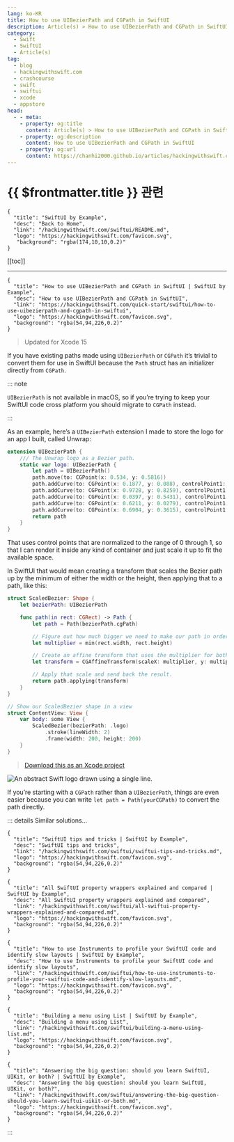 ```yaml
---
lang: ko-KR
title: How to use UIBezierPath and CGPath in SwiftUI
description: Article(s) > How to use UIBezierPath and CGPath in SwiftUI
category:
  - Swift
  - SwiftUI
  - Article(s)
tag: 
  - blog
  - hackingwithswift.com
  - crashcourse
  - swift
  - swiftui
  - xcode
  - appstore
head:
  - - meta:
    - property: og:title
      content: Article(s) > How to use UIBezierPath and CGPath in SwiftUI
    - property: og:description
      content: How to use UIBezierPath and CGPath in SwiftUI
    - property: og:url
      content: https://chanhi2000.github.io/articles/hackingwithswift.com/swiftui/how-to-use-uibezierpath-and-cgpath-in-swiftui.html
---
```


# {{ $frontmatter.title }} 관련

```component VPCard
{
  "title": "SwiftUI by Example",
  "desc": "Back to Home",
  "link": "/hackingwithswift.com/swiftui/README.md",
  "logo": "https://hackingwithswift.com/favicon.svg",
   "background": "rgba(174,10,10,0.2)"
}
```

[[toc]]

---

```component VPCard
{
  "title": "How to use UIBezierPath and CGPath in SwiftUI | SwiftUI by Example",
  "desc": "How to use UIBezierPath and CGPath in SwiftUI",
  "link": "https://hackingwithswift.com/quick-start/swiftui/how-to-use-uibezierpath-and-cgpath-in-swiftui",
  "logo": "https://hackingwithswift.com/favicon.svg",
  "background": "rgba(54,94,226,0.2)"
}
```

> Updated for Xcode 15

If you have existing paths made using `UIBezierPath` or `CGPath` it’s trivial to convert them for use in SwiftUI because the `Path` struct has an initializer directly from `CGPath`.

::: note

`UIBezierPath` is not available in macOS, so if you’re trying to keep your SwiftUI code cross platform you should migrate to `CGPath` instead.

:::

As an example, here’s a `UIBezierPath` extension I made to store the logo for an app I built, called Unwrap:

```swift
extension UIBezierPath {
    /// The Unwrap logo as a Bezier path.
    static var logo: UIBezierPath {
        let path = UIBezierPath()
        path.move(to: CGPoint(x: 0.534, y: 0.5816))
        path.addCurve(to: CGPoint(x: 0.1877, y: 0.088), controlPoint1: CGPoint(x: 0.534, y: 0.5816), controlPoint2: CGPoint(x: 0.2529, y: 0.4205))
        path.addCurve(to: CGPoint(x: 0.9728, y: 0.8259), controlPoint1: CGPoint(x: 0.4922, y: 0.4949), controlPoint2: CGPoint(x: 1.0968, y: 0.4148))
        path.addCurve(to: CGPoint(x: 0.0397, y: 0.5431), controlPoint1: CGPoint(x: 0.7118, y: 0.5248), controlPoint2: CGPoint(x: 0.3329, y: 0.7442))
        path.addCurve(to: CGPoint(x: 0.6211, y: 0.0279), controlPoint1: CGPoint(x: 0.508, y: 1.1956), controlPoint2: CGPoint(x: 1.3042, y: 0.5345))
        path.addCurve(to: CGPoint(x: 0.6904, y: 0.3615), controlPoint1: CGPoint(x: 0.7282, y: 0.2481), controlPoint2: CGPoint(x: 0.6904, y: 0.3615))
        return path
    }
}
```

That uses control points that are normalized to the range of 0 through 1, so that I can render it inside any kind of container and just scale it up to fit the available space.

In SwiftUI that would mean creating a transform that scales the Bezier path up by the minimum of either the width or the height, then applying that to a path, like this:

```swift
struct ScaledBezier: Shape {
    let bezierPath: UIBezierPath

    func path(in rect: CGRect) -> Path {
        let path = Path(bezierPath.cgPath)

        // Figure out how much bigger we need to make our path in order for it to fill the available space without clipping.
        let multiplier = min(rect.width, rect.height)

        // Create an affine transform that uses the multiplier for both dimensions equally.
        let transform = CGAffineTransform(scaleX: multiplier, y: multiplier)

        // Apply that scale and send back the result.
        return path.applying(transform)
    }
}

// Show our ScaledBezier shape in a view
struct ContentView: View {
    var body: some View {
        ScaledBezier(bezierPath: .logo)
            .stroke(lineWidth: 2)
            .frame(width: 200, height: 200)
    }
}
```

> [<FontIcon icon="fas fa-file-zipper"/>Download this as an Xcode project](https://hackingwithswift.com/files/projects/swiftui/how-to-use-uibezierpath-and-cgpath-in-swiftui-1.zip)

![An abstract Swift logo drawn using a single line.](https://hackingwithswift.com/img/books/quick-start/swiftui/how-to-use-uibezierpath-and-cgpath-in-swiftui-1~dark@2x.png)

If you’re starting with a `CGPath` rather than a `UIBezierPath`, things are even easier because you can write `let path = Path(yourCGPath)` to convert the path directly.

::: details Similar solutions…

```component VPCard
{
  "title": "SwiftUI tips and tricks | SwiftUI by Example",
  "desc": "SwiftUI tips and tricks",
  "link": "/hackingwithswift.com/swiftui/swiftui-tips-and-tricks.md",
  "logo": "https://hackingwithswift.com/favicon.svg",
  "background": "rgba(54,94,226,0.2)"
}
```

```component VPCard
{
  "title": "All SwiftUI property wrappers explained and compared | SwiftUI by Example",
  "desc": "All SwiftUI property wrappers explained and compared",
  "link": "/hackingwithswift.com/swiftui/all-swiftui-property-wrappers-explained-and-compared.md",
  "logo": "https://hackingwithswift.com/favicon.svg",
  "background": "rgba(54,94,226,0.2)"
}
```

```component VPCard
{
  "title": "How to use Instruments to profile your SwiftUI code and identify slow layouts | SwiftUI by Example",
  "desc": "How to use Instruments to profile your SwiftUI code and identify slow layouts",
  "link": "/hackingwithswift.com/swiftui/how-to-use-instruments-to-profile-your-swiftui-code-and-identify-slow-layouts.md",
  "logo": "https://hackingwithswift.com/favicon.svg",
  "background": "rgba(54,94,226,0.2)"
}
```

```component VPCard
{
  "title": "Building a menu using List | SwiftUI by Example",
  "desc": "Building a menu using List",
  "link": "/hackingwithswift.com/swiftui/building-a-menu-using-list.md",
  "logo": "https://hackingwithswift.com/favicon.svg",
  "background": "rgba(54,94,226,0.2)"
}
```

```component VPCard
{
  "title": "Answering the big question: should you learn SwiftUI, UIKit, or both? | SwiftUI by Example",
  "desc": "Answering the big question: should you learn SwiftUI, UIKit, or both?",
  "link": "/hackingwithswift.com/swiftui/answering-the-big-question-should-you-learn-swiftui-uikit-or-both.md",
  "logo": "https://hackingwithswift.com/favicon.svg",
  "background": "rgba(54,94,226,0.2)"
}
```

:::

